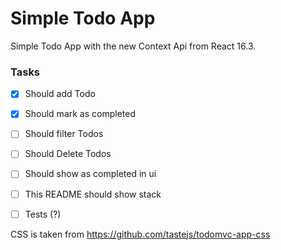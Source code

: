 # Simple Todo App

Simple Todo App with the new Context Api from React 16.3.

### Tasks
- [x] Should add Todo
- [x] Should mark as completed
- [ ] Should filter Todos
- [ ] Should Delete Todos
- [ ] Should show as completed in ui
- [ ] This README should show stack
- [ ] Tests (?)



CSS is taken from https://github.com/tastejs/todomvc-app-css
